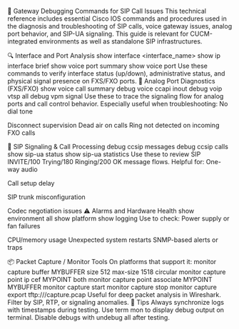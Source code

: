 🔧 Gateway Debugging Commands for SIP Call Issues
This technical reference includes essential Cisco IOS commands and procedures used in the diagnosis and troubleshooting of SIP calls, voice gateway issues, analog port behavior, and SIP-UA signaling. This guide is relevant for CUCM-integrated environments as well as standalone SIP infrastructures.

🔍 Interface and Port Analysis
show interface <interface_name>
show ip interface brief
show voice port summary
show voice port
Use these commands to verify interface status (up/down), administrative status, and physical signal presence on FXS/FXO ports.
📶 Analog Port Diagnostics (FXS/FXO)
show voice call summary
debug voice ccapi inout
debug voip vtsp all
debug vpm signal
Use these to trace the signaling flow for analog ports and call control behavior. Especially useful when troubleshooting:
No dial tone

Disconnect supervision
Dead air on calls
Ring not detected on incoming FXO calls

📡 SIP Signaling & Call Processing
debug ccsip messages
debug ccsip calls
show sip-ua status
show sip-ua statistics
Use these to review SIP INVITE/100 Trying/180 Ringing/200 OK message flows. Helpful for:
One-way audio

Call setup delay

SIP trunk misconfiguration

Codec negotiation issues
⚠️ Alarms and Hardware Health
show environment all
show platform
show logging
Use to check:
Power supply or fan failures

CPU/memory usage
Unexpected system restarts
SNMP-based alerts or traps

📦 Packet Capture / Monitor Tools
On platforms that support it:
monitor capture buffer MYBUFFER size 512 max-size 1518 circular
monitor capture point ip cef MYPOINT <interface> both
monitor capture point associate MYPOINT MYBUFFER
monitor capture start
monitor capture stop
monitor capture export tftp://<server>/capture.pcap
Useful for deep packet analysis in Wireshark. Filter by SIP, RTP, or signaling anomalies.
🧠 Tips
Always synchronize logs with timestamps during testing.
Use term mon to display debug output on terminal.
Disable debugs with undebug all after testing.









